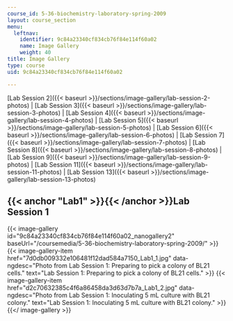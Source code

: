 ```yaml
---
course_id: 5-36-biochemistry-laboratory-spring-2009
layout: course_section
menu:
  leftnav:
    identifier: 9c84a23340cf834cb76f84e114f60a02
    name: Image Gallery
    weight: 40
title: Image Gallery
type: course
uid: 9c84a23340cf834cb76f84e114f60a02

---
```


[Lab Session 2]({{< baseurl >}}/sections/image-gallery/lab-session-2-photos) | [Lab Session 3]({{< baseurl >}}/sections/image-gallery/lab-session-3-photos) | [Lab Session 4]({{< baseurl >}}/sections/image-gallery/lab-session-4-photos) | [Lab Session 5]({{< baseurl >}}/sections/image-gallery/lab-session-5-photos) | [Lab Session 6]({{< baseurl >}}/sections/image-gallery/lab-session-6-photos) | [Lab Session 7]({{< baseurl >}}/sections/image-gallery/lab-session-7-photos) | [Lab Session 8]({{< baseurl >}}/sections/image-gallery/lab-session-8-photos) | [Lab Session 9]({{< baseurl >}}/sections/image-gallery/lab-session-9-photos) | [Lab Session 11]({{< baseurl >}}/sections/image-gallery/lab-session-11-photos) | [Lab Session 13]({{< baseurl >}}/sections/image-gallery/lab-session-13-photos)

{{< anchor "Lab1" >}}{{< /anchor >}}Lab Session 1 
--------------------------------------------------
{{< image-gallery id="9c84a23340cf834cb76f84e114f60a02_nanogallery2" baseUrl="/coursemedia/5-36-biochemistry-laboratory-spring-2009/" >}}
{{< image-gallery-item href="7d0db009332e106481f12dad584a7150_Lab1_1.jpg" data-ngdesc="Photo from Lab Session 1: Preparing to pick a colony of BL21 cells." text="Lab Session 1: Preparing to pick a colony of BL21 cells." >}}
{{< image-gallery-item href="d2c70632385c4f6a86458da3d63d7b7a_Lab1_2.jpg" data-ngdesc="Photo from Lab Session 1: Inoculating 5 mL culture with BL21 colony." text="Lab Session 1: Inoculating 5 mL culture with BL21 colony." >}}
{{</ image-gallery >}}